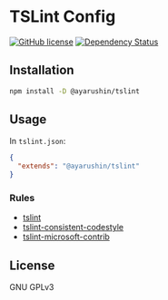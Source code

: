 # TSLint Config
[![GitHub license](https://img.shields.io/badge/license-GNU-blue.svg)](https://github.com/ayarushin/tslint/blob/master/LICENSE)
[![Dependency Status](https://david-dm.org/ayarushin/tslint.svg)](https://david-dm.org/ayarushin/tslint)
## Installation

```sh
npm install -D @ayarushin/tslint
```

## Usage

In `tslint.json`:

```json
{
  "extends": "@ayarushin/tslint"
}
```

### Rules

* [tslint](https://www.npmjs.com/package/tslint)
* [tslint-consistent-codestyle](https://www.npmjs.com/package/tslint-consistent-codestyle)
* [tslint-microsoft-contrib](https://www.npmjs.com/package/tslint-microsoft-contrib)

## License

GNU GPLv3
